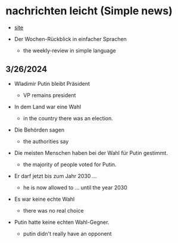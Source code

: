 # nachrichten leicht (Simple news)

- [site](https://www.nachrichtenleicht.de/)

- Der Wochen-Rückblick in einfacher Sprachen
  - the weekly-review in simple language

## 3/26/2024

- Wladimir Putin bleibt Präsident
  - VP remains president

- In dem Land war eine Wahl
  - in the country there was an election.

- Die Behörden sagen
  - the authorities say

- Die meisten Menschen haben bei der Wahl für Putin gestimmt.
  - the majority of people voted for Putin.

- Er darf jetzt bis zum Jahr 2030 ...
  - he is now allowed to ... until the year 2030

- Es war keine echte Wahl
  - there was no real choice

- Putin hatte keine echten Wahl-Gegner.
  - putin didn't really have an opponent